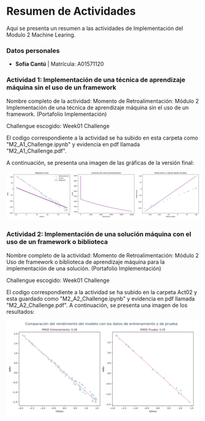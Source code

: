 # **Resumen de Actividades**

Aqui se presenta un resumen a las actividades de Implementación del Modulo 2 Machine Learing.

### **Datos personales**
- **Sofía Cantú** | Matrícula: A01571120

### **Actividad 1: Implementación de una técnica de aprendizaje máquina sin el uso de un framework**

Nombre completo de la actividad: Momento de Retroalimentación: Módulo 2 Implementación de una técnica de aprendizaje máquina sin el uso de un framework. (Portafolio Implementación)

Challengue escogido: Week01 Challenge

El codigo correspondiente a la actividad se ha subido en esta carpeta como "M2_A1_Challenge.ipynb" y evidencia en pdf llamada "M2_A1_Challenge.pdf". 

A continuación, se presenta una imagen de las gráficas de la versión final:

<p align="center">
  <img src="/ArchivosExtras/M2_A1_GraficasNuevas.png" alt="Resultados de la Actividad 1" width="800"/>
</p>


### **Actividad 2: Implementación de una solución máquina con el uso de un framework o biblioteca**

Nombre completo de la actividad: Momento de Retroalimentación: Módulo 2 Uso de framework o biblioteca de aprendizaje máquina para la implementación de una solución. (Portafolio Implementación)

Challengue escogido: Week01 Challenge

El codigo correspondiente a la actividad se ha subido en la carpeta Act02 y esta guardado como "M2_A2_Challenge.ipynb" y evidencia en pdf llamada "M2_A2_Challenge.pdf". A continuación, se presenta una imagen de los resultados:

<p align="center">
  <img src="/ArchivosExtras/M2_A2_Graficas.png" alt="Resultados de la Actividad 1" width="800"/>
</p>


